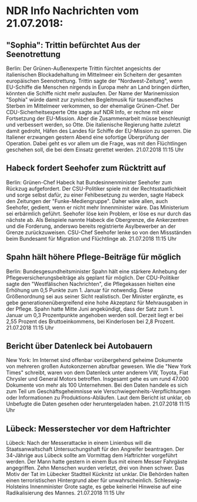 # NDR Info Nachrichten vom 21.07.2018:


## "Sophia": Trittin befürchtet Aus der Seenotrettung
Berlin: Der Grünen-Außenexperte Trittin fürchtet angesichts der italienischen Blockadehaltung im Mittelmeer ein Scheitern der gesamten europäischen Seenotrettung. Trittin sagte der "Nordwest-Zeitung", wenn EU-Schiffe die Menschen nirgends in Europa mehr an Land bringen dürften, könnten die Schiffe nicht mehr auslaufen. Der Name der Marinemission "Sophia" würde damit zur zynischen Begleitmusik für tausendfaches Sterben im Mittelmeer verkommen, so der ehemalige Grünen-Chef. Der CDU-Sicherheitsexperte Otte sagte auf NDR Info, er rechne mit einer Fortsetzung der EU-Mission. Aber die Zusammenarbeit müsse beschleunigt und verbessert werden, so Otte. Die italienische Regierung hatte zuletzt damit gedroht, Häfen des Landes für Schiffe der EU-Mission zu sperren. Die Italiener erzwangen gestern Abend eine sofortige Überprüfung der Operation. Dabei geht es vor allem um die Frage, was mit den Flüchtlingen geschehen soll, die bei dem Einsatz gerettet werden. 21.07.2018 11:15 Uhr 

## Habeck fordert Seehofer zum Rücktritt auf
Berlin: Grünen-Chef Habeck hat Bundesinnenminister Seehofer zum Rückzug aufgefordert. Der CSU-Politiker spiele mit der Rechtsstaatlichkeit und sorge selbst dafür, zu einer Fehlbesetzung zu werden, sagte Habeck den Zeitungen der "Funke-Mediengruppe". Daher wäre allen, auch Seehofer, gedient, wenn er nicht mehr Innenminister wäre. Das Ministerium sei erbärmlich geführt. Seehofer löse kein Problem, er löse es nur durch das nächste ab. Als Beispiele nannte Habeck die Obergrenze, die Ankerzentren und die Forderung, anderswo bereits registrierte Asylbewerber an der Grenze zurückzuweisen. CSU-Chef Seehofer lenke so von den Missständen beim Bundesamt für Migration und Flüchtlinge ab. 21.07.2018 11:15 Uhr 

## Spahn hält höhere Pflege-Beiträge für möglich
Berlin: 	Bundesgesundheitsminister Spahn hält eine stärkere Anhebung der Pflegeversicherungsbeiträge als geplant für möglich. Der CDU-Politiker sagte den "Westfälischen Nachrichten", die Pflegekassen hielten eine Erhöhung um 0,5 Punkte zum 1. Januar für notwendig. Diese Größenordnung sei aus seiner Sicht realistisch. Der Minister ergänzte, es gebe generationenübergreifend eine hohe Akzeptanz für Mehrausgaben in der Pflege. Spahn hatte Mitte Juni angekündigt, dass der Satz zum 1. Januar um 0,3 Prozentpunkte angehoben werden soll. Derzeit liegt er bei 2,55 Prozent des Bruttoeinkommens, bei Kinderlosen bei 2,8 Prozent. 21.07.2018 11:15 Uhr 

## Bericht über Datenleck bei Autobauern
New York: Im Internet sind offenbar vorübergehend geheime Dokumente von mehreren großen Autokonzernen abrufbar gewesen. Wie die "New York Times" schreibt, waren von dem Datenleck unter anderem VW, Toyota, Fiat Chrysler und General Motors betroffen. Insgesamt gehe es um rund 47.000 Dokumente von mehr als 100 Unternehmen. Bei den Daten handele es sich zum Teil um Geschäftsgeheimnisse wie Verschwiegenheits-Verpflichtungen oder Informationen zu Produktions-Abläufen. Laut dem Bericht ist unklar, ob Unbefugte die Daten gesehen oder heruntergeladen haben. 21.07.2018 11:15 Uhr 

## Lübeck: Messerstecher vor dem Haftrichter
Lübeck: Nach der Messerattacke in einem Linienbus will die Staatsanwaltschaft Untersuchungshaft für den Angreifer beantragen. Der 34-Jährige aus Lübeck sollte am Vormittag dem Haftrichter vorgeführt werden. Der Mann hatte gestern in einem Bus mit einem Messer Fahrgäste angegriffen. Zehn Menschen wurden verletzt, drei von ihnen schwer. Das Motiv der Tat im Lübecker Stadtteil Kücknitz ist unklar. Die Behörden halten einen terroristischen Hintergrund aber für unwahrscheinlich. Schleswig-Holsteins Innenminister Grote sagte, es gebe keinerlei Hinweise auf eine Radikalisierung des Mannes. 21.07.2018 11:15 Uhr 
